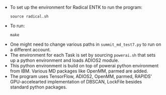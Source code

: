 * To set up the environment for Radical ENTK to run the program:
  ```
  source radical.sh
  ```
* To run:
  ```
  make
  ```	
* One might need to change various paths in `summit_md_test7.py` to run on a different account.
* The environment for each Task is set by sourcing `powerai.sh` that sets up a python environment and loads ADIOS2 module.
* This python environment is build on top of powerai python environment from IBM. Various MD packages like OpenMM, parmed are added.
* The program uses TensorFlow, ADIOS2, OpenMM, parmed, RAPIDS' GPU-accelearted implementation of DBSCAN, LockFile besides standard python packages.
